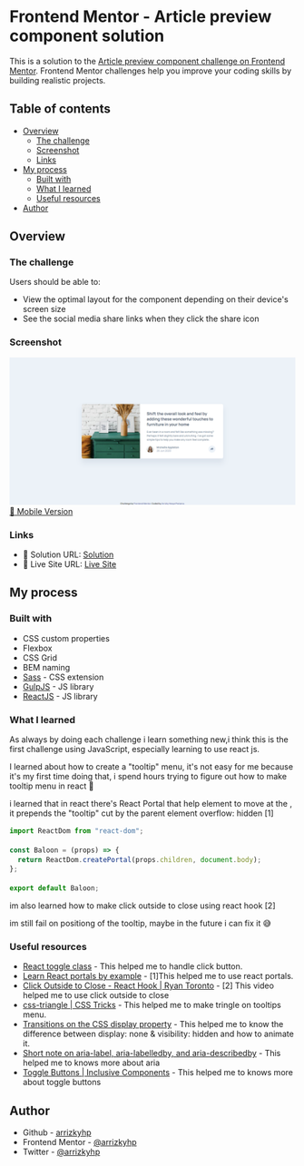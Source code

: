 # Frontend Mentor - Article preview component solution

This is a solution to the [Article preview component challenge on Frontend Mentor](https://www.frontendmentor.io/challenges/article-preview-component-dYBN_pYFT). Frontend Mentor challenges help you improve your coding skills by building realistic projects.

## Table of contents

- [Overview](#overview)
  - [The challenge](#the-challenge)
  - [Screenshot](#screenshot)
  - [Links](#links)
- [My process](#my-process)
  - [Built with](#built-with)
  - [What I learned](#what-i-learned)
  - [Useful resources](#useful-resources)
- [Author](#author)

## Overview

### The challenge

Users should be able to:

- View the optimal layout for the component depending on their device's screen size
- See the social media share links when they click the share icon

### Screenshot

![desktop](./desktop.png)
[📱 Mobile Version](./mobile.png)

### Links

- 📌 Solution URL: [Solution](https://github.com/arrizkyhp/fm-article-preview-component)
- 🎪 Live Site URL: [Live Site](https://arrizkyhp.github.io/fm-article-preview-component/)

## My process

### Built with

- CSS custom properties
- Flexbox
- CSS Grid
- BEM naming
- [Sass](https://sass-lang.com/) - CSS extension
- [GulpJS](https://gulpjs.com/) - JS library
- [ReactJS](https://reactjs.org/) - JS library

### What I learned

As always by doing each challenge i learn something new,i think this is the first challenge using JavaScript, especially learning to use react js.

I learned about how to create a "tooltip" menu, it's not easy for me because it's my first time doing that, i spend hours trying to figure out how to make tooltip menu in react 🤣

i learned that in react there's React Portal that help element to move at the <body>, it prepends the "tooltip" cut by the parent element overflow: hidden [1]

```jsx
import ReactDom from "react-dom";

const Baloon = (props) => {
  return ReactDom.createPortal(props.children, document.body);
};

export default Baloon;
```

im also learned how to make click outside to close using react hook [2]

im still fail on positiong of the tooltip, maybe in the future i can fix it 😅

### Useful resources

- [React toggle class](https://reactgo.com/react-toggle-class/) - This helped me to handle click button.
- [Learn React portals by example](https://blog.logrocket.com/learn-react-portals-by-example/) - [1]This helped me to use react portals.
- [Click Outside to Close - React Hook | Ryan Toronto](https://www.youtube.com/watch?v=eWO1b6EoCnQ) - [2] This video helped me to use click outside to close
- [css-triangle | CSS Tricks](https://css-tricks.com/snippets/css/css-triangle/) - This helped me to make tringle on tooltips menu.
- [Transitions on the CSS display property](https://stackoverflow.com/questions/3331353/transitions-on-the-css-display-property) - This helped me to know the difference between display: none & visibility: hidden and how to animate it.
- [Short note on aria-label, aria-labelledby, and aria-describedby](https://www.tpgi.com/short-note-on-aria-label-aria-labelledby-and-aria-describedby/) - This helped me to knows more about aria
- [Toggle Buttons | Inclusive Components](https://inclusive-components.design/toggle-button/) - This helped me to knows more about toggle buttons

## Author

- Github - [arrizkyhp](https://github.com/arrizkyhp)
- Frontend Mentor - [@arrizkyhp](https://www.frontendmentor.io/profile/arrizkyhp)
- Twitter - [@arrizkyhp](https://twitter.com/arrizkyhp)
